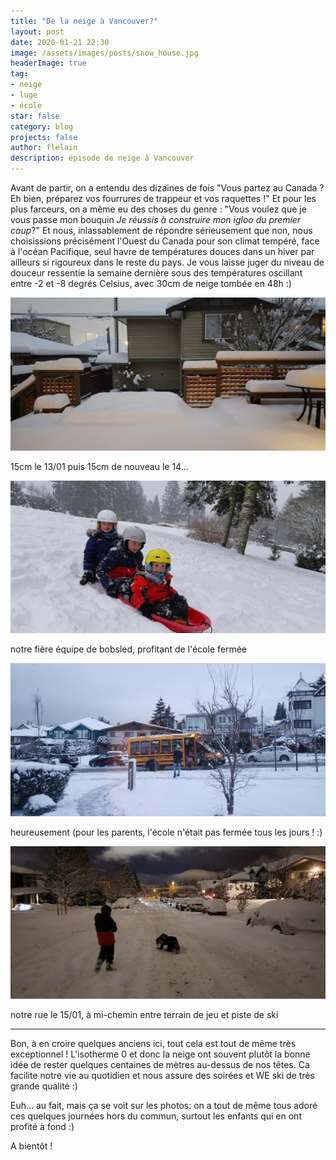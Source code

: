 ```yaml
---
title: "De la neige à Vancouver?"
layout: post
date: 2020-01-21 22:30
image: /assets/images/posts/snow_house.jpg
headerImage: true
tag:
- neige
- luge
- école
star: false
category: blog
projects: false
author: flelain
description: épisode de neige à Vancouver
---
```


Avant de partir, on a entendu des dizaines de fois "Vous partez au Canada ? Eh bien, préparez vos fourrures de trappeur et vos raquettes !" Et pour les plus farceurs, on a même eu des choses du genre : "Vous voulez que je vous passe mon bouquin *Je réussis à construire mon igloo du premier coup*?" Et nous, inlassablement de répondre sérieusement que non, nous choisissions précisément l'Ouest du Canada pour son climat tempéré, face à l'océan Pacifique, seul havre de températures douces dans un hiver par ailleurs si rigoureux dans le reste du pays. Je vous laisse juger du niveau de douceur ressentie la semaine dernière sous des températures oscillant entre -2 et -8 degrés Celsius, avec 30cm de neige tombée en 48h :)

![Markdowm Image](/assets/images/posts/snow_South.jpg)
<figcaption class="caption">15cm le 13/01 puis 15cm de nouveau le 14...</figcaption>

![Markdowm Image](/assets/images/posts/sled_team.jpg)
<figcaption class="caption">notre fière équipe de bobsled, profitant de l'école fermée</figcaption>

![Markdowm Image](/assets/images/posts/snow_North.jpg)
<figcaption class="caption">heureusement (pour les parents, l'école n'était pas fermée tous les jours ! :) </figcaption>

![Markdowm Image](/assets/images/posts/snow_street.jpg)
<figcaption class="caption">notre rue le 15/01, à mi-chemin entre terrain de jeu et piste de ski</figcaption>

---

Bon, à en croire quelques anciens ici, tout cela est tout de même très exceptionnel ! L'isotherme 0 et donc la neige ont souvent plutôt la bonne idée de rester quelques centaines de mètres au-dessus de nos têtes. Ca facilite notre vie au quotidien et nous assure des soirées et WE ski de très grande qualité :)

Euh... au fait, mais ça se voit sur les photos: on a tout de même tous adoré ces quelques journées hors du commun, surtout les enfants qui en ont profité à fond :)

A bientôt !
